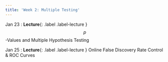 ```yaml
---
title: 'Week 2: Multiple Testing'
---
```


Jan 23
: **Lecture**{: .label .label-lecture } $$p$$-Values and Multiple Hypothesis Testing

Jan 25
: **Lecture**{: .label .label-lecture } Online False Discovery Rate Control & ROC Curves
